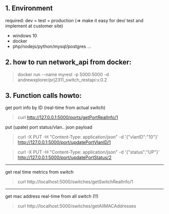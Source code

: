 ## 1. Environment 
required: dev = test = production (=> make it easy for dev/ test and implement at customer site)
- windows 10
- docker
- php/nodejs/python/mysql/postgres ...

## 2. how to run network_api from docker:
> docker run --name myrest -p 5000:5000 -d andrewxplorer/prj2311_switch_restapi:v.0.2

## 3. Function calls howto:
get port info by ID (real-time from actual switch) 
> curl http://127.0.0.1:5000/ports/getPortRealInfo/1

put (upate) port status/vlan.. json payload 
> curl -X PUT -H "Content-Type: application/json" -d '{"vlanID":"10"}' http://127.0.0.1:5000/port/updatePortVlanID/1

> curl -X PUT -H "Content-Type: application/json" -d '{"status":"UP"}' http://127.0.0.1:5000/port/updatePortStatus/2

-------------
get real time metrics from switch
> curl http://localhost:5000/switches/getSwitchRealInfo/1

-------------
get mac address real-time from all switch (!!) 
> curl http://localhost:5000/switches/getAllMACAddresses 



